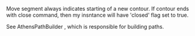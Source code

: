 Move segment always indicates starting of a new contour.
If contour ends with close command, then my insntance will have 'closed' flag set to true.

See AthensPathBuilder , which is responsible for building paths.